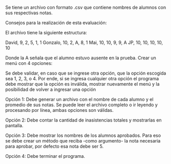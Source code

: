 Se tiene un archivo con formato .csv que contiene nombres de alumnos con sus respectivas notas.

Consejos para la realización de esta evaluación:

El archivo tiene la siguiente estructura:

David, 9, 2, 5, 1, 1
Gonzalo, 10, 2, A, 8, 1
Mai, 10, 10, 9, 9, A
JP, 10, 10, 10, 10, 10

Donde la A señala que el alumno estuvo ausente en la prueba.
Crear un menú con 4 opciones:

Se debe validar, en caso que se ingrese otra opción, que la opción escogida sea 1, 2, 3, o 4. Por ende, si se ingresa cualquier otra opción el programa debe mostrar que la opción es inválida, mostrar nuevamente el menú y la posibilidad de volver a ingresar una opción

Opción 1: Debe generar un archivo con el nombre de cada alumno y el promedio de sus notas.
Se puede leer el archivo completo o ir leyendo y procesando
por línea, ambas opciones son válidas.

Opción 2: Debe contar la cantidad de inasistencias totales y mostrarlas en pantalla.

Opción 3: Debe mostrar los nombres de los alumnos aprobados. Para eso se debe crear un método que reciba -como argumento- la nota necesaria para aprobar, por defecto esa nota debe ser 5.

Opción 4: Debe terminar el programa.
